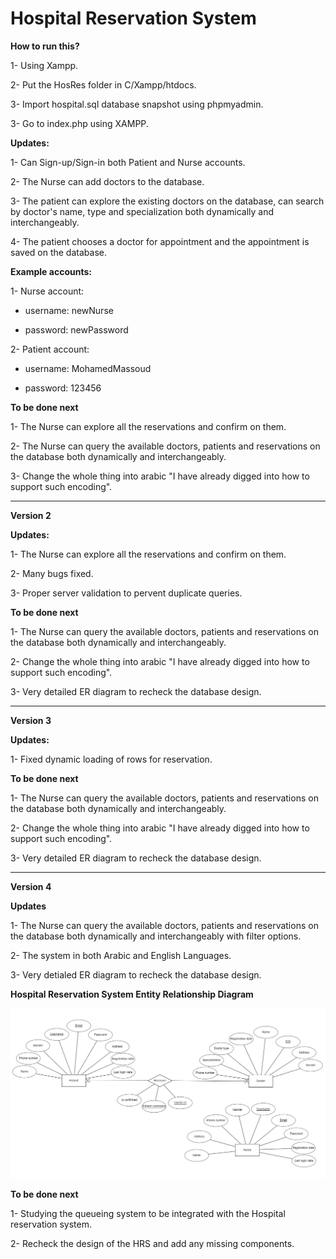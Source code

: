 # Hospital Reservation System

**How to run this?**

1- Using Xampp.

2- Put the HosRes folder in C/Xampp/htdocs.

3- Import hospital.sql database snapshot using phpmyadmin.

3- Go to index.php using XAMPP.


**Updates:**

1- Can Sign-up/Sign-in both Patient and Nurse accounts.

2- The Nurse can add doctors to the database.

3- The patient can explore the existing doctors on the database, can search by doctor's name, type and specialization both dynamically and interchangeably.

4- The patient chooses a doctor for appointment and the appointment is saved on the database.


**Example accounts:**

1- Nurse account:

- username: newNurse

- password: newPassword

2- Patient account:

- username: MohamedMassoud

- password: 123456


**To be done next**

1- The Nurse can explore all the reservations and confirm on them.

2- The Nurse can query the available doctors, patients and reservations on the database both dynamically and interchangeably.

3- Change the whole thing into arabic "I have already digged into how to support such encoding".






--------------------------------------------------------------------------------------------------------------------------------------------------------------

**Version 2**

**Updates:**

1- The Nurse can explore all the reservations and confirm on them.

2- Many bugs fixed.

3- Proper server validation to pervent duplicate queries.


**To be done next**

1- The Nurse can query the available doctors, patients and reservations on the database both dynamically and interchangeably.

2- Change the whole thing into arabic "I have already digged into how to support such encoding".

3- Very detailed ER diagram to recheck the database design.




--------------------------------------------------------------------------------------------------------------------------------------------------------------

**Version 3**

**Updates:**

1- Fixed dynamic loading of rows for reservation.


**To be done next**

1- The Nurse can query the available doctors, patients and reservations on the database both dynamically and interchangeably.

2- Change the whole thing into arabic "I have already digged into how to support such encoding".

3- Very detailed ER diagram to recheck the database design.




--------------------------------------------------------------------------------------------------------------------------------------------------------------

**Version 4**

**Updates**

1- The Nurse can query the available doctors, patients and reservations on the database both dynamically and interchangeably with filter options.

2- The system in both Arabic and English Languages.

3- Very detialed ER diagram to recheck the database design.

**Hospital Reservation System Entity Relationship Diagram**

![](HRSERD.PNG)

**To be done next**

1- Studying the queueing system to be integrated with the Hospital reservation system.

2- Recheck the design of the HRS and add any missing components.
